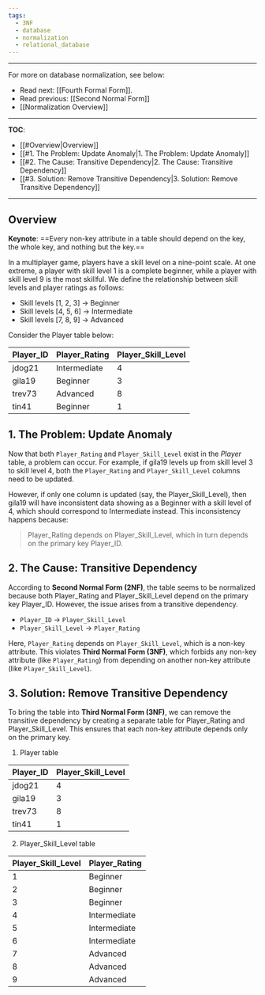 ```yaml
---
tags:
  - 3NF
  - database
  - normalization
  - relational_database
---
```

---
For more on database normalization, see below:
- Read next: [[Fourth Formal Form]].
- Read previous: [[Second Normal Form]]
- [[Normalization Overview]]
---
**TOC**:
- [[#Overview|Overview]]
- [[#1. The Problem: Update Anomaly|1. The Problem: Update Anomaly]]
- [[#2. The Cause: Transitive Dependency|2. The Cause: Transitive Dependency]]
- [[#3. Solution: Remove Transitive Dependency|3. Solution: Remove Transitive Dependency]]

---
## Overview

**Keynote**: ==Every non-key attribute in a table should depend on the key, the whole key, and nothing but the key.==

In a multiplayer game, players have a skill level on a nine-point scale. At one extreme, a player with skill level 1 is a complete beginner, while a player with skill level 9 is the most skillful. We define the relationship between skill levels and player ratings as follows:

- Skill levels [1, 2, 3] → Beginner
- Skill levels [4, 5, 6] → Intermediate
- Skill levels [7, 8, 9] → Advanced

Consider the Player table below:

| Player_ID | Player_Rating | Player_Skill_Level |
| --------- | ------------- | ------------------ |
| jdog21    | Intermediate  | 4                  |
| gila19    | Beginner      | 3                  |
| trev73    | Advanced      | 8                  |
| tin41     | Beginner      | 1                  |

## 1. The Problem: Update Anomaly

Now that both `Player_Rating` and `Player_Skill_Level` exist in the *Player* table, a problem can occur. For example, if gila19 levels up from skill level 3 to skill level 4, both the `Player_Rating` and `Player_Skill_Level` columns need to be updated.

However, if only one column is updated (say, the Player_Skill_Level), then gila19 will have inconsistent data showing as a Beginner with a skill level of 4, which should correspond to Intermediate instead. This inconsistency happens because:

>	Player_Rating depends on Player_Skill_Level, which in turn depends on the primary key Player_ID.

## 2. The Cause: Transitive Dependency

According to **Second Normal Form (2NF)**, the table seems to be normalized because both Player_Rating and Player_Skill_Level depend on the primary key Player_ID. However, the issue arises from a transitive dependency.

- `Player_ID` → `Player_Skill_Level`
- `Player_Skill_Level` → `Player_Rating`

Here, `Player_Rating` depends on `Player_Skill_Level`, which is a non-key attribute. This violates **Third Normal Form (3NF)**, which forbids any non-key attribute (like `Player_Rating`) from depending on another non-key attribute (like `Player_Skill_Level`).

## 3. Solution: Remove Transitive Dependency

To bring the table into **Third Normal Form (3NF)**, we can remove the transitive dependency by creating a separate table for Player_Rating and Player_Skill_Level. This ensures that each non-key attribute depends only on the primary key.

1. Player table

| Player_ID | Player_Skill_Level |
| --------- | ------------------ |
| jdog21    | 4                  |
| gila19    | 3                  |
| trev73    | 8                  |
| tin41     | 1                  |

2. Player_Skill_Level table

| Player_Skill_Level | Player_Rating |
| ------------------ | ------------- |
| 1                  | Beginner      |
| 2                  | Beginner      |
| 3                  | Beginner      |
| 4                  | Intermediate  |
| 5                  | Intermediate  |
| 6                  | Intermediate  |
| 7                  | Advanced      |
| 8                  | Advanced      |
| 9                  | Advanced      |

